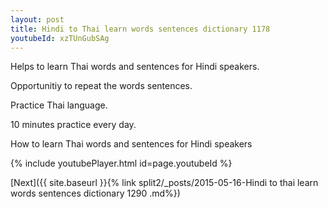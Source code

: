```yaml
---
layout: post
title: Hindi to Thai learn words sentences dictionary 1178 
youtubeId: xzTUnGubSAg
---
```

 
 
Helps to learn Thai words and sentences for Hindi speakers.

Opportunitiy to repeat the words sentences. 

Practice Thai language. 
 
10 minutes practice every day. 
 
How to learn Thai words and sentences for Hindi speakers 
 
{% include youtubePlayer.html id=page.youtubeId %}
 
 
[Next]({{ site.baseurl }}{% link  split2/_posts/2015-05-16-Hindi to thai learn words sentences dictionary 1290 .md%})
 
